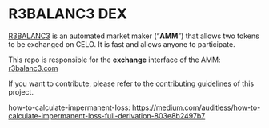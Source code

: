 # R3BALANC3 DEX

[R3BALANC3](https://r3balanc3.com/) is an automated market maker (“**AMM**”) that allows two tokens to be exchanged on CELO. It is fast and allows anyone to participate.

This repo is responsible for the **exchange** interface of the AMM: [r3balanc3.com](https://r3balanc3.com/)

If you want to contribute, please refer to the [contributing guidelines](./CONTRIBUTING.md) of this project.

how-to-calculate-impermanent-loss: https://medium.com/auditless/how-to-calculate-impermanent-loss-full-derivation-803e8b2497b7
